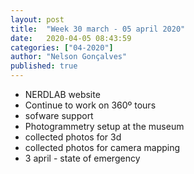 ```yaml
---
layout: post
title:  "Week 30 march - 05 april 2020"
date:   2020-04-05 08:43:59
categories: ["04-2020"]
author: "Nelson Gonçalves"
published: true
---
```


* NERDLAB website
* Continue to work on 360º tours
* sofware support
* Photogrammetry setup at the museum
* collected photos for 3d 
* collected photos for camera mapping
* 3 april - state of emergency
